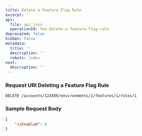 ```yaml
---
title: Delete a Feature Flag Rule
excerpt: ''
api:
  file: api.json
  operationId: fme-delete-a-feature-flag-rule
deprecated: false
hidden: false
metadata:
  title: ''
  description: ''
  robots: index
next:
  description: ''
---
```

### Request URI Deleting a Feature Flag Rule

```
DELETE /accounts/123456/environments/1/features/1/rules/1
```

### Sample Request Body

```json
{
    "isEnabled": 0
}
```